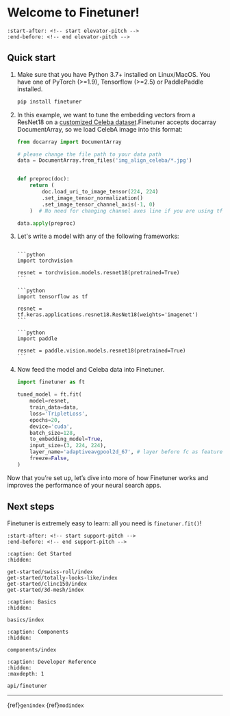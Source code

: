 # Welcome to Finetuner!

```{include} ../README.md
:start-after: <!-- start elevator-pitch -->
:end-before: <!-- end elevator-pitch -->
```

## Quick start

1. Make sure that you have Python 3.7+ installed on Linux/MacOS. You have one of PyTorch (>=1.9), Tensorflow (>=2.5) or PaddlePaddle installed.
   ```bash
   pip install finetuner
   ```
2. In this example, we want to tune the embedding vectors from a ResNet18 on a [customized Celeba dataset](https://static.jina.ai/celeba/celeba-img.zip).Finetuner accepts docarray DocumentArray, so we load CelebA image into this format:
   ```python
   from docarray import DocumentArray

   # please change the file path to your data path
   data = DocumentArray.from_files('img_align_celeba/*.jpg')


   def preproc(doc):
       return (
           doc.load_uri_to_image_tensor(224, 224)
           .set_image_tensor_normalization()
           .set_image_tensor_channel_axis(-1, 0)
       )  # No need for changing channel axes line if you are using tf/keras

   data.apply(preproc)
   ```
3. Let's write a model with any of the following frameworks:
   ````{tab} PyTorch
   
   ```python
   import torchvision
   
   resnet = torchvision.models.resnet18(pretrained=True)
   ```
   
   ````
   ````{tab} Keras
   ```python
   import tensorflow as tf
   
   resnet = tf.keras.applications.resnet18.ResNet18(weights='imagenet')
   ```
   ````
   ````{tab} Paddle
   ```python
   import paddle
   
   resnet = paddle.vision.models.resnet18(pretrained=True)
   ```
   ````
4. Now feed the model and Celeba data into Finetuner.
   ```python
   import finetuner as ft

   tuned_model = ft.fit(
       model=resnet,
       train_data=data,
       loss='TripletLoss',
       epochs=20,
       device='cuda',
       batch_size=128,
       to_embedding_model=True,
       input_size=(3, 224, 224),
       layer_name='adaptiveavgpool2d_67', # layer before fc as feature extractor
       freeze=False,
   )
   ```

Now that you’re set up, let’s dive into more of how Finetuner works and improves the performance of your neural search apps.


## Next steps

<!-- start fit-method -->
Finetuner is extremely easy to learn: all you need is `finetuner.fit()`!



```{include} ../README.md
:start-after: <!-- start support-pitch -->
:end-before: <!-- end support-pitch -->
```

```{toctree}
:caption: Get Started
:hidden:

get-started/swiss-roll/index
get-started/totally-looks-like/index
get-started/clinc150/index
get-started/3d-mesh/index
```


```{toctree}
:caption: Basics
:hidden:

basics/index
```

```{toctree}
:caption: Components
:hidden:

components/index
```

```{toctree}
:caption: Developer Reference
:hidden:
:maxdepth: 1

api/finetuner
```

---
{ref}`genindex` {ref}`modindex`

